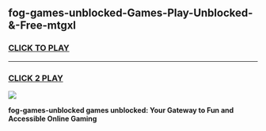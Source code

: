 
## fog-games-unblocked-Games-Play-Unblocked-&-Free-mtgxl
<h3>
<a href="https://premium76.site?title=fog-games-unblocked&ref=24A">CLICK TO PLAY</a></h3>
<hr>

<h3>
<a href="https://premium76.site?title=fog-games-unblocked&ref=24A">CLICK 2 PLAY</a>
  
</h3>

<a href="https://premium76.site?title=fog-games-unblocked&ref=24A"><img src="https://clearcache.store/games.png"></a>


**fog-games-unblocked games unblocked: Your Gateway to Fun and Accessible Online Gaming**

